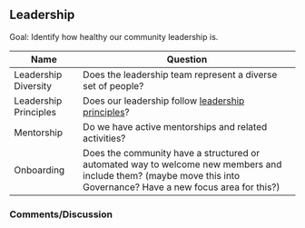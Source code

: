 ## Leadership

Goal: Identify how healthy our community leadership is.

Name | Question
--- | ---
Leadership Diversity | Does the leadership team represent a diverse set of people?
Leadership Principles | Does our leadership follow [leadership principles](https://github.com/chaoss/wg-diversity-inclusion/blob/master/focus_areas/leadership/assets/leadership-principles.md)?
Mentorship | Do we have active mentorships and related activities?
Onboarding | Does the community have a structured or automated way to welcome new members and include them? (maybe move this into Governance? Have a new focus area for this?)


### Comments/Discussion

